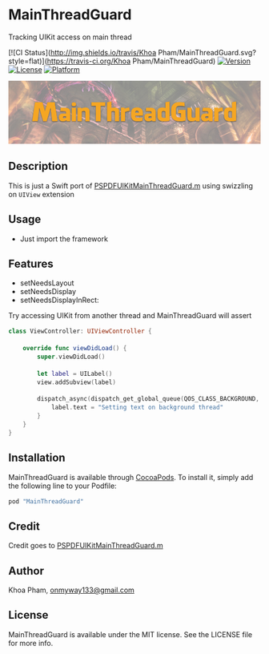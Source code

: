 # MainThreadGuard
Tracking UIKit access on main thread

[![CI Status](http://img.shields.io/travis/Khoa Pham/MainThreadGuard.svg?style=flat)](https://travis-ci.org/Khoa Pham/MainThreadGuard)
[![Version](https://img.shields.io/cocoapods/v/MainThreadGuard.svg?style=flat)](http://cocoapods.org/pods/MainThreadGuard)
[![License](https://img.shields.io/cocoapods/l/MainThreadGuard.svg?style=flat)](http://cocoapods.org/pods/MainThreadGuard)
[![Platform](https://img.shields.io/cocoapods/p/MainThreadGuard.svg?style=flat)](http://cocoapods.org/pods/MainThreadGuard)

![](Screenshots/Banner.png)

## Description

This is just a Swift port of [PSPDFUIKitMainThreadGuard.m](https://gist.github.com/steipete/5664345) using swizzling on `UIView` extension

## Usage

- Just import the framework

## Features

- setNeedsLayout
- setNeedsDisplay
- setNeedsDisplayInRect:

Try accessing UIKit from another thread and MainThreadGuard will assert

```swift
class ViewController: UIViewController {

    override func viewDidLoad() {
        super.viewDidLoad()

        let label = UILabel()
        view.addSubview(label)

        dispatch_async(dispatch_get_global_queue(QOS_CLASS_BACKGROUND, 0)) {
            label.text = "Setting text on background thread"
        }
    }
}
```


## Installation

MainThreadGuard is available through [CocoaPods](http://cocoapods.org). To install
it, simply add the following line to your Podfile:

```ruby
pod "MainThreadGuard"
```

## Credit
Credit goes to [PSPDFUIKitMainThreadGuard.m](https://gist.github.com/steipete/5664345)

## Author

Khoa Pham, onmyway133@gmail.com

## License

MainThreadGuard is available under the MIT license. See the LICENSE file for more info.
